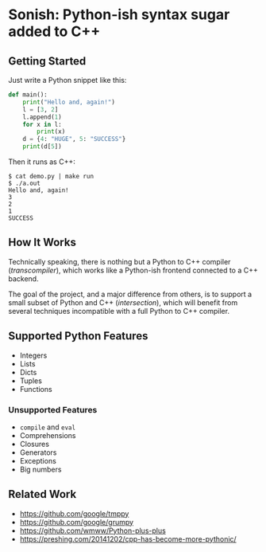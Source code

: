 
# Sonish: Python-ish syntax sugar added to C++

## Getting Started

Just write a Python snippet like this:

```python
def main():
    print("Hello and, again!")
    l = [3, 2]
    l.append(1)
    for x in l:
        print(x)
    d = {4: "HUGE", 5: "SUCCESS"}
    print(d[5])
```

Then it runs as C++:

```console
$ cat demo.py | make run
$ ./a.out
Hello and, again!
3
2
1
SUCCESS
```

## How It Works

Technically speaking, there is nothing but a Python to C++ compiler (*transcompiler*), which works like a Python-ish frontend connected to a C++ backend.

The goal of the project, and a major difference from others, is to support a small subset of Python and C++ (*intersection*), which will benefit from several techniques incompatible with a full Python to C++ compiler.

## Supported Python Features

- Integers
- Lists
- Dicts
- Tuples
- Functions

### Unsupported Features

- `compile` and `eval`
- Comprehensions
- Closures
- Generators
- Exceptions
- Big numbers

## Related Work

- https://github.com/google/tmppy
- https://github.com/google/grumpy
- https://github.com/wmww/Python-plus-plus
- https://preshing.com/20141202/cpp-has-become-more-pythonic/
